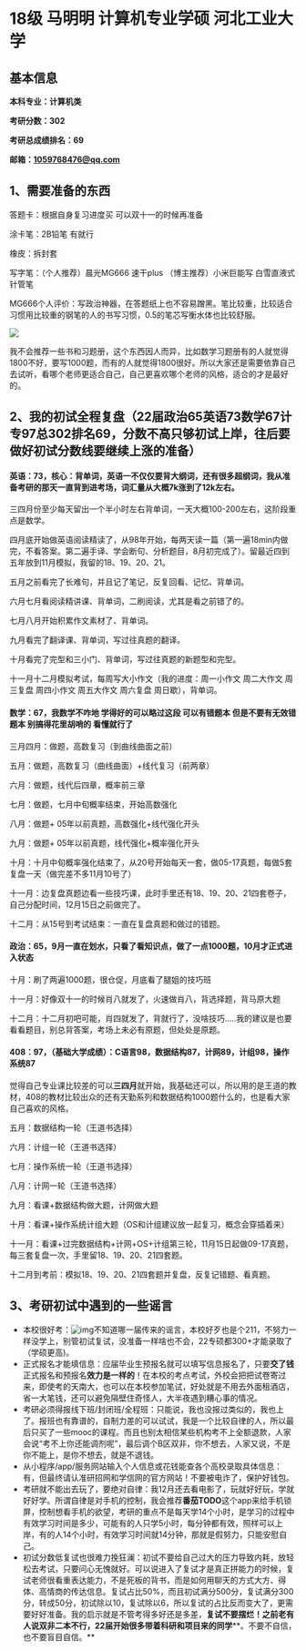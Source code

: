 # 18级 马明明 计算机专业学硕 河北工业大学

## 基本信息

**本科专业：计算机类**

**考研分数：302**

**考研总成绩排名：69**

**邮箱：1059768476@qq.com**

## 1、需要准备的东西

答题卡：根据自身复习进度买 可以双十一的时候再准备

涂卡笔：2B铅笔 有就行

橡皮：拆封套

写字笔：（个人推荐）晨光MG666 速干plus （博主推荐）小米巨能写 白雪直液式针管笔

MG666个人评价：写政治神器，在答题纸上也不容易蹭黑。笔比较重，比较适合习惯用比较重的钢笔的人的书写习惯，0.5的笔芯写衡水体也比较舒服。

![](https://img-blog.csdnimg.cn/21d4aed183dd4aaa97095def022b6a9a.png)

我不会推荐一些书和习题册，这个东西因人而异，比如数学习题册有的人就觉得1800不好，要写1000题，而有的人就觉得1800很好。所以大家还是需要依靠自己去试听，看哪个老师更适合自己，自己更喜欢哪个老师的风格，适合的才是最好的。

## 2、我的初试全程复盘（22届政治65英语73数学67计专97总302排名69，分数不高只够初试上岸，往后要做好初试分数线要继续上涨的准备）

#### 英语：73，核心：背单词，英语一不仅仅要背大纲词，还有很多超纲词，我从准备考研的那天一直背到进考场，词汇量从大概7k涨到了12k左右。

三四月份至少每天留出一个半小时左右背单词，一天大概100-200左右，这阶段重点是数学。

四月底开始做英语阅读精读了，从98年开始，每两天读一篇（第一遍18min内做完，不看答案。第二遍手译、学会断句、分析题目，8月初完成了）。留最近四到五年放到11月模拟，我留的18、19、20、21。

五月之前看完了长难句，并且记了笔记，反复回看、记忆、背单词。

六月七月看阅读精讲课、背单词，二刷阅读，尤其是看之前错了的。

七月八月开始积累作文素材了、背单词。

九月看完了翻译课、背单词，写过往真题的翻译。

十月看完了完型和三小门、背单词，写过往真题的新题型和完型。

十一月十二月模拟考试，每周写大小作文（我的进度：周一小作文 周二大作文 周三复盘 周四小作文 周五大作文 周六复盘 周日歇），背单词。

#### 数学：67，我数学不咋地 学得好的可以略过这段 可以有错题本 但是不要有无效错题本 别搞得花里胡哨的 看懂就行了 

三月四月：做题，高数复习（到曲线曲面之前）

五月：做题，高数复习（曲线曲面）+线代复习（前两章）

六月：做题，线代后四章，概率前三章

七月：做题，七月中旬概率结束，开始高数强化

八月：做题+ 05年以前真题，高数强化+线代强化开头

九月：做题+ 05年以前真题，线代强化+概率强化开头

十月：十月中旬概率强化结束了，从20号开始每天一套，做05-17真题，每做5套复盘一天（做完差不多11月10号了）

十一月：边复盘真题边看一些技巧课，此时手里还有18、19、20、21四套卷子，自己分配时间，12月15日之前做完了。

十二月：从15号到考试结束：一直在复盘真题和做过的错题。

#### 政治：65，9月一直在划水，只看了看知识点，做了一点1000题，10月才正式进入状态

十月：刷了两遍1000题，很仓促，月底看了腿姐的技巧班

十一月：好像双十一的时候肖八就发了，火速做肖八，背选择题，背马原大题

十二月：十二月初吧可能，肖四就发了，背就行了，没啥技巧…..我的建议是也要看看题目，别总背答案，考场上未必有原题，但处处是原题。

#### 408：97，（基础大学成绩）：C语言98，数据结构87，计网89，计组98，操作系统87

觉得自己专业课比较差的可以**三四月**就开始，我基础还可以，所以用的是王道的教材，408的教材比较出众的还有天勤系列和数据结构1000题什么的，也是看大家自己喜欢的风格。

五月：数据结构一轮（王道书选择）

六月：计组一轮（王道书选择）

七月：操作系统一轮（王道书选择）

八月：计网一轮（王道书选择）

九月：看课+数据结构做大题，计网做大题

十月：看课+操作系统计组大题（OS和计组建议放一起复习，概念会穿插着来）

十一月：看课+过完数据结构+计网+OS+计组第三轮，11月15日起做09-17真题，每三套复盘一次，手里留18、19、20、21四套题。

十二月到考前：模拟18、19、20、21四套题并复盘，反复记错题、看真题。

## 3、考研初试中遇到的一些谣言

- 本校很好考：![img](file:///C:\Users\12242\AppData\Local\Temp\ksohtml5036\wps1.jpg)不知道哪一届传来的谣言，本校好歹也是个211，不努力一样没学上，别管初试复试，没准备一样啥也不会，22专硕都300+才能录取了（学硕更高)。
- 正式报名才能填信息：应届毕业生预报名就可以填写信息报名了，只要**交了钱**正式报名和预报名**效力是一样的**！在本校的考点考试，外校会把把试卷寄过来，即使考的天南大，也可以在本校参加笔试，好处就是不用去外面租酒店，省一大笔钱，还可以避免隔壁住奇怪人，大半夜遇到糟心事的情况。
- 考研必须得报线下班/封闭班/全程班：只能说，我也没报过类似的，我也上了。报班也有靠谱的，自制力差的可以试试，我是一个比较自律的人，所以最后只买了一些mooc的课程。而且也别太相信某些机构考不上全额退款，人家会说“考不上你还能调剂呢”，最后调个B区双非，你不想去，人家又说，不是你不能上，是你不想去，就是不退钱。
- 从小程序/app/服务网站输入个人信息或花钱能查各个高校录取具体信息：有，但最终请认准研招网和学信网的官方网站！不要被电诈了，保护好钱包。
- 考研就不能出去玩了，要绝对自律：我12月还去看电影了，玩就好好玩，学就好好学。所谓自律是对手机的控制，我会推荐**番茄TODO**这个app来给手机锁屏，控制想看手机的欲望，考研的重点不是每天学14个小时，是学习的过程中有效学习时间是多少，可能有的人只学5小时，每分钟都有效，照样可以上岸，有的人14个小时，有效学习时间就14分钟，那就是假努力，只能安慰自己。
- 初试分数低复试也很难力挽狂澜：初试不要给自己过大的压力导致内耗，放轻松去考试，只要问心无愧就好。可以说进入了复试才是真正拼能力的时候，复试老师很看重表达能力，不是死板的背书，而是如何用聊天的方式大方、得体、高情商的传达信息。复试占比50%，而且初试满分500分，复试满分300分，转成50分，初试除以10，复试除以6，所以复试的占比反而变大了，更需要好好准备。我的启示就是不管考得多好还是多差，**复试不要摆烂！之前老有人说双非二本不行，22届开始很多带着科研和项目来的同学****。不要不自信，也不要盲目自信。**	